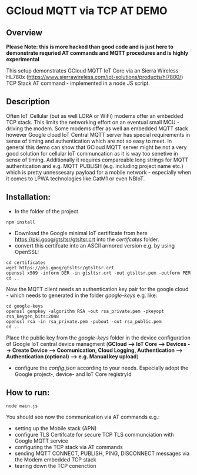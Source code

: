 # GCloud MQTT via TCP AT DEMO

## Overview
**Please Note: this is more hacked than good code and is just here to demonstrate requried AT commands and MQTT procedures and is highly experimental**

This setup demonstrates GCloud MQTT IoT Core via an Sierra Wireless HL780x (https://www.sierrawireless.com/iot-solutions/products/hl7800/) TCP Stack AT command - implemented in a node JS script.

## Description
Often IoT Cellular (but as well LORA or WiFi) modems offer an embedded TCP stack. This limits the networking effort on an eventual small MCU - driving the modem. Some modems offer as well an embedded MQTT stack however Google cloud IoT Central MQTT server has special requirements in sense of timing and authentication which are not so easy to meet. In general this demo can show that GCloud MQTT server might be not a very good solution for cellular IoT communcation as it is way too senetive in sense of timing. Additionally it requires compareable long strings for MQTT authentication and e.g. MQTT PUBLISH (e.g. including project name etc.) which is pretty unnessesary payload for a mobile network - especially when it comes to LPWA technologies like CatM1 or even NBIoT.

## Installation:
- In the folder of the project
```
npm install
```
- Download the Google minimal IoT certificate from here https://pki.goog/gtsltsr/gtsltsr.crt into the *certifcates* folder.
- convert this certifcate into an ASCII armored version e.g. by using OpenSSL: 
```
cd certificates
wget https://pki.goog/gtsltsr/gtsltsr.crt
openssl x509 -inform DER -in gtsltsr.crt -out gtsltsr.pem -outform PEM
cd ..
```
Now the MQTT client needs an authentication key pair for the google cloud - which needs to generated in the folder *google-keys* e.g. like:

```
cd google-keys
openssl genpkey -algorithm RSA -out rsa_private.pem -pkeyopt rsa_keygen_bits:2048
openssl rsa -in rsa_private.pem -pubout -out rsa_public.pem
cd ..
```
Place the public key from the *google-keys* folder in the device configuration of Google IoT central device managment (**GCloud --> IoT Core --> Devices --> Create Device --> Coomunication, Cloud Logging, Authentication --> Authentication (optional) --> e.g. Manual key upload**)
- configure the *config.json* according to your needs. Especially adopt the Google project-, device- and IoT Core registryId


## How to run:
```
node main.js
```

You should see now the communication via AT commands e.g.:
- setting up the Mobile stack (APN)
- configure TLS Certifcate for secure TCP TLS communciation with Google MQTT service
- configuring the TCP stack via AT commands
- sending MQTT CONNECT, PUBLISH, PING, DISCONNECT messages via the Modem embedded TCP stack
- tearing down the TCP conenction

